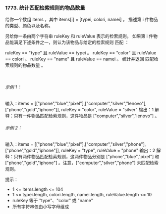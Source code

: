 ### 1773. 统计匹配检索规则的物品数量

给你一个数组 items ，其中 items[i] = [typei, colori, namei] ，
描述第 i 件物品的类型、颜色以及名称。

另给你一条由两个字符串 ruleKey 和 ruleValue 表示的检索规则。
如果第 i 件物品能满足下述条件之一，则认为该物品与给定的检索规则 匹配 ：

ruleKey == "type" 且 ruleValue == typei 。
ruleKey == "color" 且 ruleValue == colori 。
ruleKey == "name" 且 ruleValue == namei 。
统计并返回 匹配检索规则的物品数量 。

 

###### 示例 1：

输入：items = [["phone","blue","pixel"],["computer","silver","lenovo"],["phone","gold","iphone"]], ruleKey = "color", ruleValue = "silver"
输出：1
解释：只有一件物品匹配检索规则，这件物品是 ["computer","silver","lenovo"] 。

###### 示例 2：

输入：items = [["phone","blue","pixel"],["computer","silver","phone"],["phone","gold","iphone"]], ruleKey = "type", ruleValue = "phone"
输出：2
解释：只有两件物品匹配检索规则，这两件物品分别是 ["phone","blue","pixel"] 和 ["phone","gold","iphone"] 。注意，["computer","silver","phone"] 未匹配检索规则。

提示：

- 1 <= items.length <= 104
- 1 <= typei.length, colori.length, namei.length, ruleValue.length <= 10
- ruleKey 等于 "type"、"color" 或 "name"
- 所有字符串仅由小写字母组成

